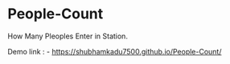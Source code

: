 # People-Count
How Many Pleoples Enter in Station.

Demo link : - https://shubhamkadu7500.github.io/People-Count/

